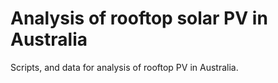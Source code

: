 Analysis of rooftop solar PV in Australia
==========================================

Scripts, and data for analysis of rooftop PV in Australia.
